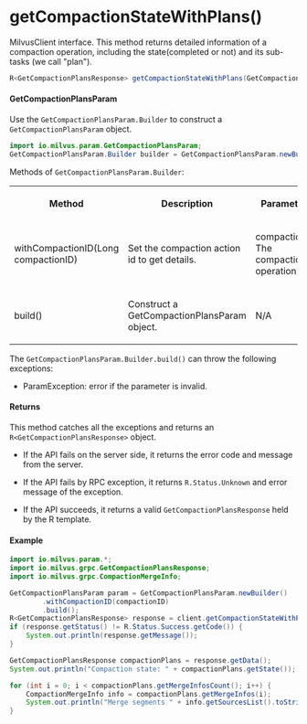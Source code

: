 # getCompactionStateWithPlans()

MilvusClient interface. This method returns detailed information of a compaction operation, including the state(completed or not) and its sub-tasks (we call "plan").

```java
R<GetCompactionPlansResponse> getCompactionStateWithPlans(GetCompactionPlansParam requestParam)
```

#### GetCompactionPlansParam

Use the `GetCompactionPlansParam.Builder` to construct a `GetCompactionPlansParam` object.

```java
import io.milvus.param.GetCompactionPlansParam;
GetCompactionPlansParam.Builder builder = GetCompactionPlansParam.newBuilder();
```

Methods of `GetCompactionPlansParam.Builder`:

<table>
    <tr>
        <th><p>Method</p></th>
        <th><p>Description</p></th>
        <th><p>Parameters</p></th>
    </tr>
    <tr>
        <td><p>withCompactionID(Long compactionID)</p></td>
        <td><p>Set the compaction action id to get details.</p></td>
        <td><p>compactionID: The compaction operation ID.</p></td>
    </tr>
    <tr>
        <td><p>build()</p></td>
        <td><p>Construct a GetCompactionPlansParam object.</p></td>
        <td><p>N/A</p></td>
    </tr>
</table>

The `GetCompactionPlansParam.Builder.build()` can throw the following exceptions:

- ParamException: error if the parameter is invalid.

#### Returns

This method catches all the exceptions and returns an `R<GetCompactionPlansResponse>` object.

- If the API fails on the server side, it returns the error code and message from the server.

- If the API fails by RPC exception, it returns `R.Status.Unknown` and error message of the exception.

- If the API succeeds, it returns a valid `GetCompactionPlansResponse` held by the R template.

#### Example

```java
import io.milvus.param.*;
import io.milvus.grpc.GetCompactionPlansResponse;
import io.milvus.grpc.CompactionMergeInfo;

GetCompactionPlansParam param = GetCompactionPlansParam.newBuilder()
        .withCompactionID(compactionID)
        .build();
R<GetCompactionPlansResponse> response = client.getCompactionStateWithPlans(param);
if (response.getStatus() != R.Status.Success.getCode()) {
    System.out.println(response.getMessage());
}

GetCompactionPlansResponse compactionPlans = response.getData();
System.out.println("Compaction state: " + compactionPlans.getState());

for (int i = 0; i < compactionPlans.getMergeInfosCount(); i++) {
    CompactionMergeInfo info = compactionPlans.getMergeInfos(i);
    System.out.println("Merge segments " + info.getSourcesList().toString() + " into new segment " + info.getTarget());
}
```
